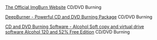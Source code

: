 
[The Official ImgBurn Website](https://www.imgburn.com/)
CD/DVD Burning

[DeepBurner - Powerful CD and DVD Burning Package](https://www.deepburner.com/)
CD/DVD Burning

[CD and DVD Burning Software - Alcohol Soft copy and virtual drive software Alcohol 120 and 52% Free Edition](https://www.alcohol-soft.com/)
CD/DVD Burning
